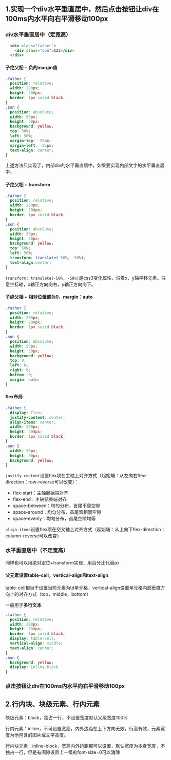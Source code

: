 ## 1.实现一个div水平垂直居中，然后点击按钮让div在100ms内水平向右平滑移动100px

### div水平垂直居中（定宽高）

~~~html
  <div class="father">
    <div class="son">123</div>
  </div>
~~~

#### 子绝父相 + 负的margin值

~~~css
.father {
  position: relative;
  width: 200px;
  height: 200px;
  border: 1px solid black;
}
.son {
  position: absolute;
  width: 50px;
  height: 50px;
  background: yellow;
  top: 50%;
  left: 50%;
  margin-top: -25px;
  margin-left: -25px;
  text-align: center;
}
~~~

上述方法只实现了，内部div的水平垂直居中，如果要实现内部文字的水平垂直居中，

#### 子绝父相 + transform

~~~css
.father {
  position: relative;
  width: 200px;
  height: 200px;
  border: 1px solid black;
}
.son {
  position: absolute;
  width: 50px;
  height: 50px;
  background: yellow;
  top: 50%;
  left: 50%;
  transform: translate(-50%, -50%);
  text-align:center;
}
~~~

 `transform: translate(-50%, -50%)`是css3变化属性，沿着x、y轴平移元素。注意坐标轴，x轴正方向向右，y轴正方向向下。

#### 子绝父相 + 相对位置都为0，margin：auto

~~~css
.father {
  position: relative;
  width: 200px;
  height: 200px;
  border: 1px solid black;
}
.son {
  position: absolute;
  width: 50px;
  height: 50px;
  background: yellow;
  top: 0;
  left: 0;
  right: 0;
  bottom: 0;
  margin: auto;
}
~~~

#### flex布局

~~~css
.father {
  display: flex;
  justify-content: center; 
  align-items: center;
  width: 200px;
  height: 200px;
  border: 1px solid black;
}
.son {
  width: 50px;
  height: 50px;
  background: yellow;
}
~~~

`justify-content`设置flex项在主轴上对齐方式（起始端：从左向右flex-direction：row-reverse可以改变）：

+ flex-start：主轴起始端对齐
+ flex-end：主轴结束端对齐
+ space-between：均匀分布，首尾不留空隙
+ space-around：均匀分布，首尾留相同空隙
+ space-evenly：均匀分布，首尾空隙均等

`align-items`设置flex项在交叉轴上对齐方式（起始端：从上向下flex-direction：column-reverse可以改变）

### 水平垂直居中（不定宽高）

同样也可以用绝对定位+transform实现，用百分比代替px

#### 父元素设置table-cell，vertical-align和text-align

table-cell相当于设置当前元素为td单元格，vertical-align设置单元格内部垂直方向上的对齐方式（top，middle，bottom）

一般用于**多行文本**

~~~css
.father {
  position: relative;
  width: 200px;
  height: 200px;
  border: 1px solid black;
  display: table-cell;
  vertical-align: middle;
  text-align: center;
}
.son {
  background: yellow;
  display: inline-block
}
~~~

### 点击按钮让div在100ms内水平向右平滑移动100px



## 2.行内块、块级元素、行内元素

块级元素：block，独占一行，不设置宽度默认父级宽度100%

行内元素：inline，不可设置宽高，内外边距在上下方向无效，行高有效，元素宽度为他包含的图片或文字高度。

行内块元素：inline-block，宽高内外边距都可以设置，默认宽度为本身宽度，不独占一行，但是有间隙设置上一级的font-size=0可以消除

